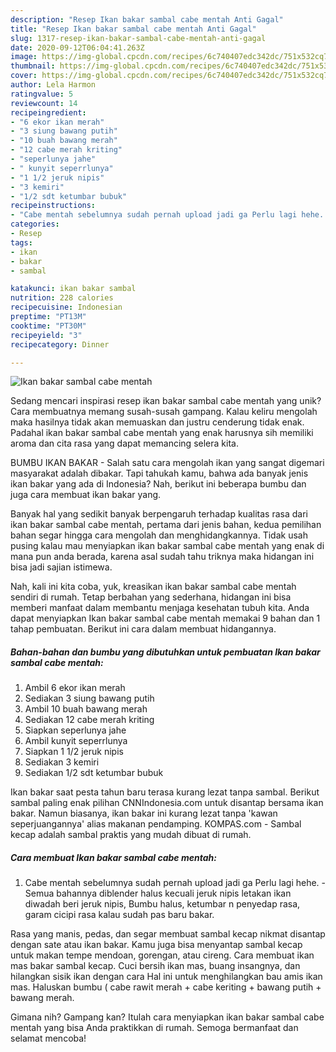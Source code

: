 ```yaml
---
description: "Resep Ikan bakar sambal cabe mentah Anti Gagal"
title: "Resep Ikan bakar sambal cabe mentah Anti Gagal"
slug: 1317-resep-ikan-bakar-sambal-cabe-mentah-anti-gagal
date: 2020-09-12T06:04:41.263Z
image: https://img-global.cpcdn.com/recipes/6c740407edc342dc/751x532cq70/ikan-bakar-sambal-cabe-mentah-foto-resep-utama.jpg
thumbnail: https://img-global.cpcdn.com/recipes/6c740407edc342dc/751x532cq70/ikan-bakar-sambal-cabe-mentah-foto-resep-utama.jpg
cover: https://img-global.cpcdn.com/recipes/6c740407edc342dc/751x532cq70/ikan-bakar-sambal-cabe-mentah-foto-resep-utama.jpg
author: Lela Harmon
ratingvalue: 5
reviewcount: 14
recipeingredient:
- "6 ekor ikan merah"
- "3 siung bawang putih"
- "10 buah bawang merah"
- "12 cabe merah kriting"
- "seperlunya jahe"
- " kunyit seperrlunya"
- "1 1/2 jeruk nipis"
- "3 kemiri"
- "1/2 sdt ketumbar bubuk"
recipeinstructions:
- "Cabe mentah sebelumnya sudah pernah upload jadi ga Perlu lagi hehe. Semua bahannya diblender halus kecuali jeruk nipis letakan ikan diwadah  beri jeruk nipis, Bumbu halus, ketumbar n penyedap rasa, garam cicipi rasa kalau sudah pas baru bakar."
categories:
- Resep
tags:
- ikan
- bakar
- sambal

katakunci: ikan bakar sambal 
nutrition: 228 calories
recipecuisine: Indonesian
preptime: "PT13M"
cooktime: "PT30M"
recipeyield: "3"
recipecategory: Dinner

---
```



![Ikan bakar sambal cabe mentah](https://img-global.cpcdn.com/recipes/6c740407edc342dc/751x532cq70/ikan-bakar-sambal-cabe-mentah-foto-resep-utama.jpg)

Sedang mencari inspirasi resep ikan bakar sambal cabe mentah yang unik? Cara membuatnya memang susah-susah gampang. Kalau keliru mengolah maka hasilnya tidak akan memuaskan dan justru cenderung tidak enak. Padahal ikan bakar sambal cabe mentah yang enak harusnya sih memiliki aroma dan cita rasa yang dapat memancing selera kita.

BUMBU IKAN BAKAR - Salah satu cara mengolah ikan yang sangat digemari masyarakat adalah dibakar. Tapi tahukah kamu, bahwa ada banyak jenis ikan bakar yang ada di Indonesia? Nah, berikut ini beberapa bumbu dan juga cara membuat ikan bakar yang.

Banyak hal yang sedikit banyak berpengaruh terhadap kualitas rasa dari ikan bakar sambal cabe mentah, pertama dari jenis bahan, kedua pemilihan bahan segar hingga cara mengolah dan menghidangkannya. Tidak usah pusing kalau mau menyiapkan ikan bakar sambal cabe mentah yang enak di mana pun anda berada, karena asal sudah tahu triknya maka hidangan ini bisa jadi sajian istimewa.


Nah, kali ini kita coba, yuk, kreasikan ikan bakar sambal cabe mentah sendiri di rumah. Tetap berbahan yang sederhana, hidangan ini bisa memberi manfaat dalam membantu menjaga kesehatan tubuh kita. Anda dapat menyiapkan Ikan bakar sambal cabe mentah memakai 9 bahan dan 1 tahap pembuatan. Berikut ini cara dalam membuat hidangannya.

<!--inarticleads1-->

##### Bahan-bahan dan bumbu yang dibutuhkan untuk pembuatan Ikan bakar sambal cabe mentah:

1. Ambil 6 ekor ikan merah
1. Sediakan 3 siung bawang putih
1. Ambil 10 buah bawang merah
1. Sediakan 12 cabe merah kriting
1. Siapkan seperlunya jahe
1. Ambil  kunyit seperrlunya
1. Siapkan 1 1/2 jeruk nipis
1. Sediakan 3 kemiri
1. Sediakan 1/2 sdt ketumbar bubuk


Ikan bakar saat pesta tahun baru terasa kurang lezat tanpa sambal. Berikut sambal paling enak pilihan CNNIndonesia.com untuk disantap bersama ikan bakar. Namun biasanya, ikan bakar ini kurang lezat tanpa &#39;kawan seperjuangannya&#39; alias makanan pendamping. KOMPAS.com - Sambal kecap adalah sambal praktis yang mudah dibuat di rumah. 

<!--inarticleads2-->

##### Cara membuat Ikan bakar sambal cabe mentah:

1. Cabe mentah sebelumnya sudah pernah upload jadi ga Perlu lagi hehe. - Semua bahannya diblender halus kecuali jeruk nipis letakan ikan diwadah  beri jeruk nipis, Bumbu halus, ketumbar n penyedap rasa, garam cicipi rasa kalau sudah pas baru bakar.


Rasa yang manis, pedas, dan segar membuat sambal kecap nikmat disantap dengan sate atau ikan bakar. Kamu juga bisa menyantap sambal kecap untuk makan tempe mendoan, gorengan, atau cireng. Cara membuat ikan mas bakar sambal kecap. Cuci bersih ikan mas, buang insangnya, dan hilangkan sisik ikan dengan cara Hal ini untuk menghilangkan bau amis ikan mas. Haluskan bumbu ( cabe rawit merah + cabe keriting + bawang putih + bawang merah. 

Gimana nih? Gampang kan? Itulah cara menyiapkan ikan bakar sambal cabe mentah yang bisa Anda praktikkan di rumah. Semoga bermanfaat dan selamat mencoba!
